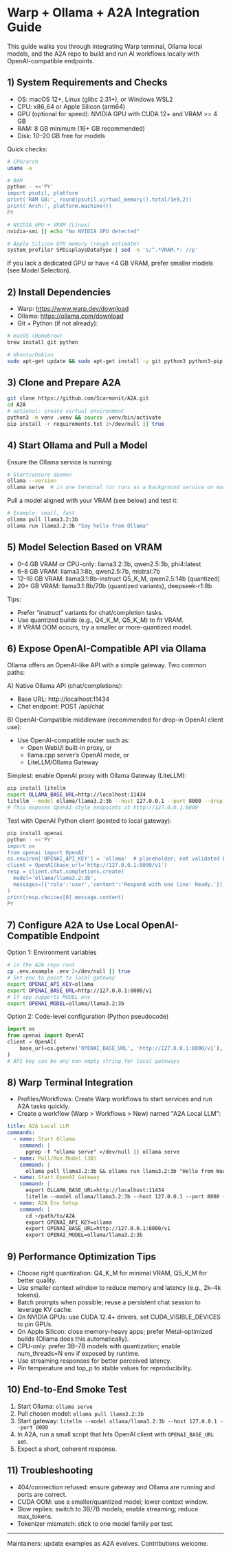 # Warp + Ollama + A2A Integration Guide

This guide walks you through integrating Warp terminal, Ollama local models, and the A2A repo to build and run AI workflows locally with OpenAI-compatible endpoints.

## 1) System Requirements and Checks

- OS: macOS 12+, Linux (glibc 2.31+), or Windows WSL2
- CPU: x86_64 or Apple Silicon (arm64)
- GPU (optional for speed): NVIDIA GPU with CUDA 12+ and VRAM >= 4 GB
- RAM: 8 GB minimum (16+ GB recommended)
- Disk: 10–20 GB free for models

Quick checks:
```bash
# CPU/arch
uname -a

# RAM
python - <<'PY'
import psutil, platform
print('RAM GB:', round(psutil.virtual_memory().total/1e9,2))
print('Arch:', platform.machine())
PY

# NVIDIA GPU + VRAM (Linux)
nvidia-smi || echo "No NVIDIA GPU detected"

# Apple Silicon GPU memory (rough estimate)
system_profiler SPDisplaysDataType | sed -n 's/^.*VRAM.*: //p'
```

If you lack a dedicated GPU or have <4 GB VRAM, prefer smaller models (see Model Selection).

## 2) Install Dependencies

- Warp: https://www.warp.dev/download
- Ollama: https://ollama.com/download
- Git + Python (if not already):
```bash
# macOS (Homebrew)
brew install git python

# Ubuntu/Debian
sudo apt-get update && sudo apt-get install -y git python3 python3-pip
```

## 3) Clone and Prepare A2A
```bash
git clone https://github.com/Scarmonit/A2A.git
cd A2A
# optional: create virtual environment
python3 -m venv .venv && source .venv/bin/activate
pip install -r requirements.txt 2>/dev/null || true
```

## 4) Start Ollama and Pull a Model
Ensure the Ollama service is running:
```bash
# Start/ensure daemon
ollama --version
ollama serve  # in one terminal (or runs as a background service on macOS)
```
Pull a model aligned with your VRAM (see below) and test it:
```bash
# Example: small, fast
ollama pull llama3.2:3b
ollama run llama3.2:3b "Say hello from Ollama"
```

## 5) Model Selection Based on VRAM

- 0–4 GB VRAM or CPU-only: llama3.2:3b, qwen2.5:3b, phi4:latest
- 6–8 GB VRAM: llama3.1:8b, qwen2.5:7b, mistral:7b
- 12–16 GB VRAM: llama3.1:8b-instruct Q5_K_M, qwen2.5:14b (quantized)
- 20+ GB VRAM: llama3.1:8b/70b (quantized variants), deepseek-r1:8b

Tips:
- Prefer “instruct” variants for chat/completion tasks.
- Use quantized builds (e.g., Q4_K_M, Q5_K_M) to fit VRAM.
- If VRAM OOM occurs, try a smaller or more-quantized model.

## 6) Expose OpenAI-Compatible API via Ollama
Ollama offers an OpenAI-like API with a simple gateway. Two common paths:

A) Native Ollama API (chat/completions):
- Base URL: http://localhost:11434
- Chat endpoint: POST /api/chat

B) OpenAI-Compatible middleware (recommended for drop-in OpenAI client use):
- Use OpenAI-compatible router such as:
  - Open WebUI built-in proxy, or
  - llama.cpp server’s OpenAI mode, or
  - LiteLLM/Ollama Gateway

Simplest: enable OpenAI proxy with Ollama Gateway (LiteLLM):
```bash
pip install litellm
export OLLAMA_BASE_URL=http://localhost:11434
litellm --model ollama/llama3.2:3b --host 127.0.0.1 --port 8000 --drop_params True
# This exposes OpenAI-style endpoints at http://127.0.0.1:8000
```
Test with OpenAI Python client (pointed to local gateway):
```bash
pip install openai
python - <<'PY'
import os
from openai import OpenAI
os.environ['OPENAI_API_KEY'] = 'ollama'  # placeholder; not validated by gateway
client = OpenAI(base_url='http://127.0.0.1:8000/v1')
resp = client.chat.completions.create(
  model='ollama/llama3.2:3b',
  messages=[{'role':'user','content':'Respond with one line: Ready.'}],
)
print(resp.choices[0].message.content)
PY
```

## 7) Configure A2A to Use Local OpenAI-Compatible Endpoint

Option 1: Environment variables
```bash
# in the A2A repo root
cp .env.example .env 2>/dev/null || true
# Set env to point to local gateway
export OPENAI_API_KEY=ollama
export OPENAI_BASE_URL=http://127.0.0.1:8000/v1
# If app supports MODEL env
export OPENAI_MODEL=ollama/llama3.2:3b
```

Option 2: Code-level configuration (Python pseudocode)
```python
import os
from openai import OpenAI
client = OpenAI(
    base_url=os.getenv('OPENAI_BASE_URL', 'http://127.0.0.1:8000/v1'),
)
# API key can be any non-empty string for local gateways
```

## 8) Warp Terminal Integration

- Profiles/Workflows: Create Warp workflows to start services and run A2A tasks quickly.
- Create a workflow (Warp > Workflows > New) named "A2A Local LLM":
```yaml
title: A2A Local LLM
commands:
  - name: Start Ollama
    command: |
      pgrep -f "ollama serve" >/dev/null || ollama serve
  - name: Pull/Run Model (3B)
    command: |
      ollama pull llama3.2:3b && ollama run llama3.2:3b "Hello from Warp"
  - name: Start OpenAI Gateway
    command: |
      export OLLAMA_BASE_URL=http://localhost:11434
      litellm --model ollama/llama3.2:3b --host 127.0.0.1 --port 8000 --drop_params True
  - name: A2A Env Setup
    command: |
      cd ~/path/to/A2A
      export OPENAI_API_KEY=ollama
      export OPENAI_BASE_URL=http://127.0.0.1:8000/v1
      export OPENAI_MODEL=ollama/llama3.2:3b
```

## 9) Performance Optimization Tips

- Choose right quantization: Q4_K_M for minimal VRAM, Q5_K_M for better quality.
- Use smaller context window to reduce memory and latency (e.g., 2k–4k tokens).
- Batch prompts when possible; reuse a persistent chat session to leverage KV cache.
- On NVIDIA GPUs: use CUDA 12.4+ drivers, set CUDA_VISIBLE_DEVICES to pin GPUs.
- On Apple Silicon: close memory-heavy apps; prefer Metal-optimized builds (Ollama does this automatically).
- CPU-only: prefer 3B–7B models with quantization; enable num_threads=N env if exposed by runtime.
- Use streaming responses for better perceived latency.
- Pin temperature and top_p to stable values for reproducibility.

## 10) End-to-End Smoke Test

1) Start Ollama: `ollama serve`
2) Pull chosen model: `ollama pull llama3.2:3b`
3) Start gateway: `litellm --model ollama/llama3.2:3b --host 127.0.0.1 --port 8000`
4) In A2A, run a small script that hits OpenAI client with `OPENAI_BASE_URL` set.
5) Expect a short, coherent response.

## 11) Troubleshooting

- 404/connection refused: ensure gateway and Ollama are running and ports are correct.
- CUDA OOM: use a smaller/quantized model; lower context window.
- Slow replies: switch to 3B/7B models; enable streaming; reduce max_tokens.
- Tokenizer mismatch: stick to one model family per test.

---
Maintainers: update examples as A2A evolves. Contributions welcome.
